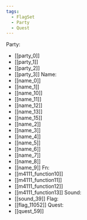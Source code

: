 ```yaml
---
tags:
  - FlagSet
  - Party
  - Quest
---
```

Party:
- [[party_0]]
- [[party_1]]
- [[party_2]]
- [[party_3]]
Name:
- [[name_0]]
- [[name_1]]
- [[name_10]]
- [[name_11]]
- [[name_12]]
- [[name_13]]
- [[name_15]]
- [[name_2]]
- [[name_3]]
- [[name_4]]
- [[name_5]]
- [[name_6]]
- [[name_7]]
- [[name_8]]
- [[name_9]]
Fn:
- [[m4111_function10]]
- [[m4111_function11]]
- [[m4111_function12]]
- [[m4111_function13]]
Sound:
- [[sound_39]]
Flag:
- [[flag_11052]]
Quest:
- [[quest_59]]
